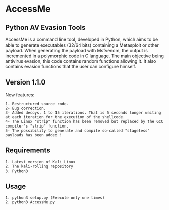 # AccessMe

## Python AV Evasion Tools

AccessMe is a command line tool, developed in Python, which aims to be able to generate executables (32/64 bits) containing a Metasploit or other payload. 
When generating the payload with Msfvenom, the output is incremented in a polymorphic code in C language. 
The main objective being antivirus evasion, this code contains random functions allowing it. 
It also contains evasion functions that the user can configure himself.

## Version 1.1.0
New features:
```
1- Restructured source code.
2- Bug correction.
3- Added decoys, 1 to 15 iterations. That is 5 seconds longer waiting at each iteration for the execution of the shellcode.
4- The Linux "strip" function has been removed but replaced by the GCC compiler's "strip" function.
5- The possibility to generate and compile so-called "stageless" payloads has been added !
```

## Requirements
```
1. Latest version of Kali Linux
2. The kali-rolling repository
3. Python3
```
## Usage
```
1. python3 setup.py (Execute only one times)
2. python3 AccessMe.py
```
